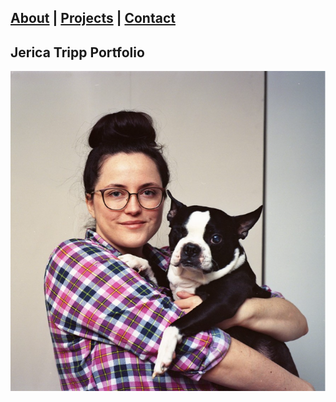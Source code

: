 <link rel="stylesheet" href="styles.css">


## [About](https://jerica-tripp.github.io/Jerica-Tripp-Portfolio/About.html) | [Projects](About.md) | [Contact](About.md) 

## Jerica Tripp Portfolio

![Jerica Tripp Profile Picture](JericaTripp.png)
